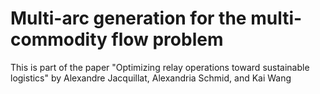# Multi-arc generation for the multi-commodity flow problem

This is part of the paper "Optimizing relay operations toward sustainable logistics" by Alexandre Jacquillat, Alexandria Schmid, and Kai Wang